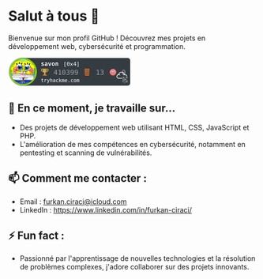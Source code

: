 # Salut à tous 👋

Bienvenue sur mon profil GitHub ! Découvrez mes projets en développement web, cybersécurité et programmation.

![Badge TryHackMe](https://raw.githubusercontent.com/FCiraci/FCiraci/main/assets/tryhackme-badge.png)

## 🔭 En ce moment, je travaille sur...
- Des projets de développement web utilisant HTML, CSS, JavaScript et PHP.
- L'amélioration de mes compétences en cybersécurité, notamment en pentesting et scanning de vulnérabilités.

## 📫 Comment me contacter :
- Email : furkan.ciraci@icloud.com
- LinkedIn : https://www.linkedin.com/in/furkan-ciraci/

## ⚡ Fun fact :
- Passionné par l'apprentissage de nouvelles technologies et la résolution de problèmes complexes, j'adore collaborer sur des projets innovants.
